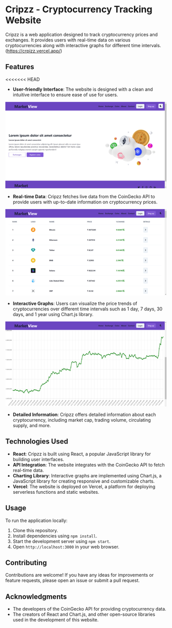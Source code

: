 # Cripzz - Cryptocurrency Tracking Website

Cripzz is a web application designed to track cryptocurrency prices and exchanges. It provides users with real-time data on various cryptocurrencies along with interactive graphs for different time intervals. (https://crpizz.vercel.app/)

## Features

<<<<<<< HEAD
- **User-friendly Interface**: The website is designed with a clean and intuitive interface to ensure ease of use for users.




![Alt text](./src/assets/readimg2.png)





- **Real-time Data**: Cripzz fetches live data from the CoinGecko API to provide users with up-to-date information on cryptocurrency prices.




![Alt text](./src/assets/readimg3.png)




- **Interactive Graphs**: Users can visualize the price trends of cryptocurrencies over different time intervals such as 1 day, 7 days, 30 days, and 1 year using Chart.js library.




![Alt text](./src/assets/readimg4.png)




- **Detailed Information**: Cripzz offers detailed information about each cryptocurrency, including market cap, trading volume, circulating supply, and more.


## Technologies Used

- **React**: Cripzz is built using React, a popular JavaScript library for building user interfaces.
- **API Integration**: The website integrates with the CoinGecko API to fetch real-time data.
- **Charting Library**: Interactive graphs are implemented using Chart.js, a JavaScript library for creating responsive and customizable charts.
- **Vercel**: The website is deployed on Vercel, a platform for deploying serverless functions and static websites.

## Usage

To run the application locally:

1. Clone this repository.
2. Install dependencies using `npm install`.
3. Start the development server using `npm start`.
4. Open `http://localhost:3000` in your web browser.



## Contributing

Contributions are welcome! If you have any ideas for improvements or feature requests, please open an issue or submit a pull request.

## Acknowledgments

- The developers of the CoinGecko API for providing cryptocurrency data.
- The creators of React and Chart.js, and other open-source libraries used in the development of this website.
